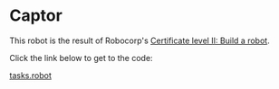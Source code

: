 # Captor

This robot is the result of Robocorp's [Certificate level II: Build a robot](https://robocorp.com/docs/courses/build-a-robot#robocorp-automation-stack).

Click the link below to get to the code:

[tasks.robot](./tasks.robot)
